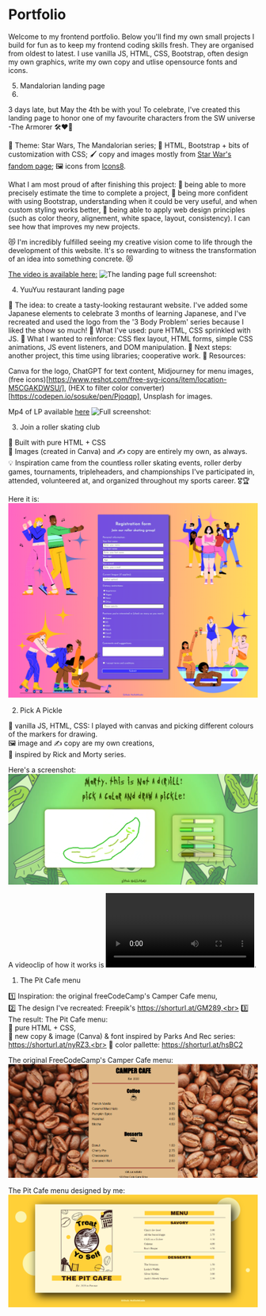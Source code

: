 # Portfolio

Welcome to my frontend portfolio. Below you'll find my own small projects I build for fun as to keep my frontend coding skills fresh.
They are organised from oldest to latest.
I use vanilla JS, HTML, CSS, Bootstrap, often design my own graphics, write my own copy and utlise opensource fonts and icons.


5. Mandalorian landing page
6. 
3 days late, but May the 4th be with you! To celebrate, I've created this landing page to honor one of my favourite characters from the SW universe -The Armorer 🛠️❤️‍🔥

🌠 Theme: Star Wars, The Mandalorian series;
🔨 HTML, Bootstrap + bits of customization with CSS;
🖌️ copy and images mostly from [Star War's fandom page](https://lnkd.in/dZT4DmgN);
🖼️ icons from [Icons8](https://icons8.com/icons).

What I am most proud of after finishing this project:
🦾 being able to more precisely estimate the time to complete a project,
🦾 being more confident with using Bootstrap, understanding when it could be very useful, and when custom styling works better,
🦾 being able to apply web design principles (such as color theory, alignement, white space, layout, consistency). I can see how that improves my new projects.

😻 I'm incredibly fulfilled seeing my creative vision come to life through the development of this website. It's so rewarding to witness the transformation of an idea into something concrete. 😻

[The video is available here:](https://github.com/NullishKoala/Portfolio/blob/master/5.%20Mandarolian%20LP/4thMayMandalorianLP.mp4)
![The landing page full screenshot:](https://github.com/NullishKoala/Portfolio/blob/master/5.%20Mandarolian%20LP/MandalorianLP-full-screenshot.png)   

4. YuuYuu restaurant landing page

🤤 The idea: to create a tasty-looking restaurant website. I've added some Japanese elements to celebrate 3 months of learning Japanese, and I've recreated and used the logo from the '3 Body Problem' series because I liked the show so much!
📝 What I've used: pure HTML, CSS sprinkled with JS.
🧠 What I wanted to reinforce: CSS flex layout, HTML forms, simple CSS animations, JS event listeners, and DOM manipulation.
🚀 Next steps: another project, this time using libraries; cooperative work.
🎯 Resources:

Canva for the logo,
ChatGPT for text content,
Midjourney for menu images,
(free icons)[https://www.reshot.com/free-svg-icons/item/location-M5CGAKDWSU/],
(HEX to filter color converter)[https://codepen.io/sosuke/pen/Pjoqqp],
Unsplash for images.  

Mp4 of LP available [here](https://github.com/NullishKoala/Portfolio/blob/master/4.%20YuuYuu%20Restaurant/yuuyuu%20restaurant.mp4)
![Full screenshot:](https://github.com/NullishKoala/Portfolio/blob/master/4.%20YuuYuu%20Restaurant/yuuyuu-restaurant-lp-full-screenshot.png)

3. Join a roller skating club

💫 Built with pure HTML + CSS<br>
💅 Images (created in Canva) and ✍ copy are entirely my own, as always.<br>
💡 Inspiration came from the countless roller skating events, roller derby games, tournaments, tripleheaders, and championships I've participated in, attended, volunteered at, and organized throughout my sports career. 🎖🏆<br>

Here it is:
![Join a roller skating event](https://github.com/NullishKoala/Portfolio/blob/master/3.%20Join%20a%20skate%20group%20form/Join%20a%20roller%20skating%20club.png)

2. Pick A Pickle<br>

💽 vanilla JS, HTML, CSS: I played with canvas and picking different colours of the markers for drawing.<br>
🖼 image and ✍ copy are my own creations,<br>
🥒 inspired by Rick and Morty series.<br>

Here's a screenshot:
![Pick A Pickle](https://github.com/NullishKoala/Portfolio/blob/master/2.%20Pick%20a%20Pickle/PickAPickle.png)

A videoclip of how it works is ![here](https://github.com/NullishKoala/Portfolio/blob/master/2.%20Pick%20a%20Pickle/PickAPickle.mp4).

1. The Pit Cafe menu<br>

1️⃣ Inspiration: the original freeCodeCamp's Camper Cafe menu,<br>
2️⃣ The design I've recreated: Freepik's https://shorturl.at/GM289,<br>
3️⃣ The result: The Pit Cafe menu:<br>
🧐 pure HTML + CSS,<br>
📝 new copy & image (Canva) & font inspired by Parks And Rec series: https://shorturl.at/nyRZ3.<br>
🎨 color pallette: https://shorturl.at/hsBC2

The original FreeCodeCamp's Camper Cafe menu:
![Camper Cafe menu](https://github.com/NullishKoala/Portfolio/blob/master/1.%20The%20Pit%20Cafe/CamperCafeMenu.png)

The Pit Cafe menu designed by me:
![Pit Cafe menu](https://github.com/NullishKoala/Portfolio/blob/master/1.%20The%20Pit%20Cafe/PitCafeMenu.png)
